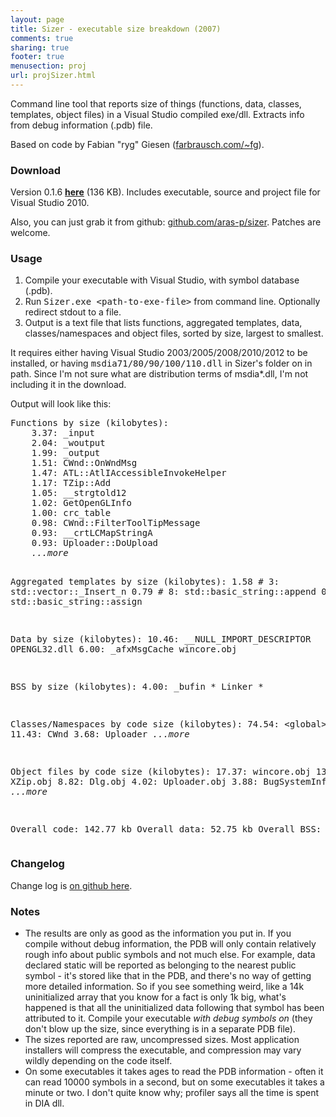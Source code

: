 ```yaml
---
layout: page
title: Sizer - executable size breakdown (2007)
comments: true
sharing: true
footer: true
menusection: proj
url: projSizer.html
---
```


<p>
Command line tool that reports size of things (functions, data, classes, templates, object files) in a Visual Studio compiled exe/dll. Extracts info from debug information (.pdb) file.
</p>
<p>
Based on code by Fabian "ryg" Giesen (<a href='http://farbrausch.com/~fg/'>farbrausch.com/~fg</a>).
</p>

<h3>Download</h3>
<p>
Version 0.1.6 <a href="files/sizer/Sizer-0.1.6.zip"><strong>here</strong></a> (136 KB). Includes executable, source and project file for Visual Studio 2010.
</p>
<p>
Also, you can just grab it from github: <a href="https://github.com/aras-p/sizer">github.com/aras-p/sizer</a>.
Patches are welcome.
</p>

<h3>Usage</h3>
<ol>
<li>Compile your executable with Visual Studio, with symbol database (.pdb).</li>
<li>Run <tt>Sizer.exe &lt;path-to-exe-file&gt;</tt> from command line. Optionally redirect stdout to a file.</li>
<li>Output is a text file that lists functions, aggregated templates, data, classes/namespaces and object files, sorted by size, largest to smallest.</li>
</ol>
<p>
It requires either having Visual Studio 2003/2005/2008/2010/2012 to be installed, or having <tt>msdia71/80/90/100/110.dll</tt> in Sizer's folder on in path. Since I'm not sure what
are distribution terms of msdia*.dll, I'm not including it in the download.
</p>
<p>Output will look like this:</p>
<pre class='listing'>
Functions by size (kilobytes):
    3.37: _input                                             input.obj
    2.04: _woutput                                           woutput.obj
    1.99: _output                                            output.obj
    1.51: CWnd::OnWndMsg                                     wincore.obj
    1.47: ATL::AtlIAccessibleInvokeHelper                    wincore.obj
    1.17: TZip::Add                                          XZip.obj
    1.05: __strgtold12                                       strgtold.obj
    1.02: GetOpenGLInfo                                      BugSystemInfo.obj
    1.00: crc_table                                          &lt;no objfile&gt;
    0.98: CWnd::FilterToolTipMessage                         tooltip.obj
    0.93: __crtLCMapStringA                                  a_map.obj
    0.93: Uploader::DoUpload                                 Uploader.obj
    <em>...more</em>

Aggregated templates by size (kilobytes):
    1.58 #    3: std::vector::_Insert_n
    0.79 #    8: std::basic_string::append
    0.53 #    6: std::basic_string::assign

Data by size (kilobytes):
   10.46: __NULL_IMPORT_DESCRIPTOR                           OPENGL32.dll
    6.00: _afxMsgCache 	wincore.obj

BSS by size (kilobytes):
    4.00: _bufin                                             * Linker *

Classes/Namespaces by code size (kilobytes):
   74.54: &lt;global&gt;
   11.43: CWnd
    3.68: Uploader
    <em>...more</em>

Object files by code size (kilobytes):
   17.37: wincore.obj
   13.05: XZip.obj
    8.82: Dlg.obj
    4.02: Uploader.obj
    3.88: BugSystemInfo.obj
    <em>...more</em>

Overall code:   142.77 kb
Overall data:    52.75 kb
Overall BSS:      4.00 kb
</pre>
</p>

<h3>Changelog</h3>

<p>
Change log is <a href="https://github.com/aras-p/sizer/blob/master/changelog.txt">on github here</a>.
</p>


<h3>Notes</h3>
<ul>
<li>The results are only as good as the information you put in. If you compile without debug information, the PDB will only contain
relatively rough info about public symbols and not much else. For example, data declared static will be reported as belonging to
the nearest public symbol - it's stored like that in the PDB, and there's no way of getting more detailed information. So if
you see something weird, like a 14k uninitialized array that you know for a fact is only 1k big, what's happened is that all
the uninitialized data following that symbol has been attributed to it. Compile your executable <em>with debug symbols on</em>
(they don't blow up the size, since everything is in a separate PDB file).</li>
<li>The sizes reported are raw, uncompressed sizes. Most application installers will compress the executable, and compression may vary wildly depending on the code itself.</li>
<li>On some executables it takes ages to read the PDB information - often it can read 10000 symbols in a second, but on some executables it takes a minute or two. I don't
quite know why; profiler says all the time is spent in DIA dll.</li>
</ul>
